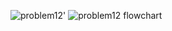 
![problem12'](https://github.com/user-attachments/assets/4d0cd2e6-deaf-4d89-83e0-d42edc2a0bb8)
![problem12 flowchart](https://github.com/user-attachments/assets/9fcccd41-b336-4331-9470-43bb87184c55)
